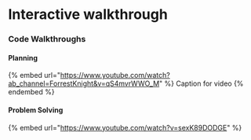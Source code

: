 # Interactive walkthrough

### Code Walkthroughs

#### Planning

{% embed url="https://www.youtube.com/watch?ab_channel=ForrestKnight&v=qS4mvrWWO_M" %}
Caption for video
{% endembed %}

#### Problem Solving

{% embed url="https://www.youtube.com/watch?v=sexK89DODGE" %}
